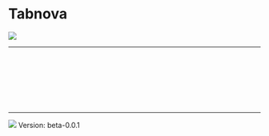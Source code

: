# Tabnova

<img src=https://lordaxi.github.io/Tabnova-Assets/Tabnova.png>
<hr>
<br></br>
<br></br>
<br></br>
<hr>
<img src=https://lordaxi.github.io/Tabnova-Assets/screenshot-beta-0.0.1.png>
Version: beta-0.0.1
